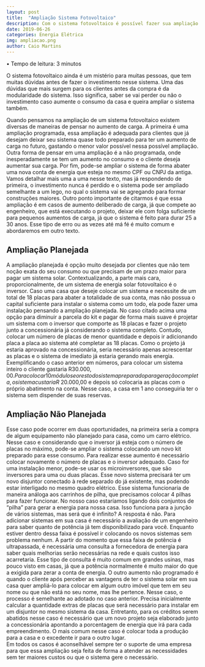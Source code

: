 ```yaml
---
layout: post
title:  "Ampliação Sistema Fotovoltaico"
description: Com o sistema fotovoltaico é possível fazer sua ampliação
date: 2019-06-26
categories: Energia Elétrica
img: ampliacao.png
author: Caio Martins
---
```



•	Tempo de leitura: 3 minutos

O sistema fotovoltaico ainda é um mistério para muitas pessoas, que tem muitas dúvidas antes de fazer o investimento nesse sistema. Uma das dúvidas que mais surgem para os clientes antes da compra é da modularidade do sistema. Isso significa, saber se vai perder ou não o investimento caso aumente o consumo da casa e queira ampliar o sistema também.
  
Quando pensamos na ampliação de um sistema fotovoltaico existem diversas de maneiras de pensar no aumento de carga. A primeira é uma ampliação programada, essa ampliação é adequada para clientes que já desejam deixar seu sistema quase todo preparado para ter um aumento de carga no futuro, gastando o menor valor possível nessa possível ampliação. Outra forma de pensar em uma ampliação é a não programada, onde inesperadamente se tem um aumento no consumo e o cliente deseja aumentar sua carga. Por fim, pode-se ampliar o sistema de forma abater uma nova conta de energia que esteja no mesmo CPF ou CNPJ da antiga.   
Vamos detalhar mais uma a uma nesse texto, mas já respondendo de primeira, o investimento nunca é perdido e o sistema pode ser ampliado semelhante a um lego, no qual o sistema vai se agregando para formar construções maiores. Outro ponto importante de citarmos é que essa ampliação é em casos de aumento deliberado de carga, já que compete ao engenheiro, que está executando o projeto, deixar ele com folga suficiente para pequenos aumentos de carga, já que o sistema é feito para durar 25 a 30 anos. Esse tipo de erro ou as vezes até má fé é muito comum e abordaremos em outro texto.  
   
<h2> Ampliação Planejada </h2>  
  
A ampliação planejada é opção muito desejada por clientes que não tem noção exata do seu consumo ou que precisam de um prazo maior para pagar um sistema solar. 
Contextualizando, a parte mais cara, proporcionalmente, de um sistema de energia solar fotovoltaico é o inversor. Caso uma casa que deseje colocar um sistema e necessite de um total de 18 placas para abater a totalidade de sua conta, mas não possua o capital suficiente para instalar o sistema como um todo, ela pode fazer uma instalação pensando a ampliação planejada. 
No caso citado acima uma opção para diminuir a parcela do kit e pagar de forma mais suave é projetar um sistema com o inversor que comporte as 18 placas e fazer o projeto junto a concessionária já considerando o sistema completo. Contudo, colocar um número de placas de menor quantidade e depois ir adicionando placa a placa ao sistema até completar as 18 placas. Como o projeto já estaria aprovado na concessionária, seria necessário apenas acrescentar as placas e o sistema de imediato já estaria gerando mais energia. 
Exemplificando o caso anterior em números, para colocar um sistema inteiro o cliente gastaria R$30.000,00. Para colocar 10 módulos e o resto do sistema preparado para geração completa, o sistema custaria R$ 20.000,00 e depois só colocaria as placas com o próprio abatimento na conta. Nesse caso, a casa em 1 ano conseguiria ter o sistema sem dispender de suas reservas.  
  
<h2> Ampliação Não Planejada </h2>  
  
Esse caso pode ocorrer em duas oportunidades, na primeira seria a compra de algum equipamento não planejado para casa, como um carro elétrico. Nesse caso e considerando que o inversor já esteja com o número de placas no máximo, pode-se ampliar o sistema colocando um novo kit preparado para esse consumo. 
Para realizar esse aumento é necessário colocar novamente o número de placas e o inversor adequado. Caso for uma instalação menor, pode-se usar os microinversores, que são inversores para uma ou duas placas. Esse novo sistema precisará ter um novo disjuntor conectado à rede separado do já existente, mas podendo estar interligado no mesmo quadro elétrico.
Esse sistema funcionaria de maneira análoga aos carrinhos de pilha, que precisamos colocar 4 pilhas para fazer funcionar. No nosso caso estaríamos ligando dois conjuntos de “pilha” para gerar a energia para nossa casa. Isso funciona para a junção de vários sistemas, mas será que é infinito? 
A resposta é não. Para adicionar sistemas em sua casa é necessário a avaliação de um engenheiro para saber quanto de potência já tem disponibilizado para você. Enquanto estiver dentro dessa faixa é possível ir colocando os novos sistemas sem problema nenhum. A partir do momento que essa faixa de potência é ultrapassada, é necessária uma consulta a fornecedora de energia para saber quais melhorias serão necessárias na rede e quais custos isso acarretaria. Esse tipo de consulta é muito comum em grandes usinas, mas pouco visto em casas, já que a potência normalmente é muito maior do que a exigida para zerar a conta de energia.
O outro aumento não programado é quando o cliente após perceber as vantagens de ter o sistema solar em sua casa quer ampliá-lo para colocar em algum outro imóvel que tem em seu nome ou que não está no seu nome, mas lhe pertence. Nesse caso, o processo é semelhante ao adotado no caso anterior. Precisa inicialmente calcular a quantidade extras de placas que será necessário para instalar em um disjuntor no mesmo sistema da casa. Entretanto, para os créditos serem abatidos nesse caso é necessário que um novo projeto seja elaborado junto a concessionária apontando a porcentagem de energia que irá para cada empreendimento. O mais comum nesse caso é colocar toda a produção para a casa e o excedente ir para o outro lugar.   
Em todos os casos é aconselhável sempre ter o suporte de uma empresa para que essa ampliação seja feita de forma a atender as necessidades sem ter maiores custos ou que o sistema gere o necessário. 
